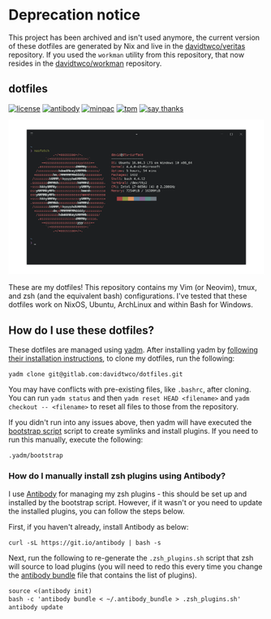 # Deprecation notice
This project has been archived and isn't used anymore, the current version of these dotfiles are
generated by Nix and live in the [davidtwco/veritas](https://github.com/davidtwco/veritas)
repository. If you used the `workman` utility from this repository, that now resides in the
[davidtwco/workman](https://github.com/davidtwco/workman) repository.

## dotfiles
[![license][license-badge]][license]
[![antibody][ab-badge]][ab]
[![minpac][mp-badge]][mp]
[![tpm][tpm-badge]][tpm]
[![say thanks][st-badge]][st]

<p align="center">
  <img alt="Screenshot" src=".yadm/screenshot.png" />
</p>

These are my dotfiles! This repository contains my Vim (or Neovim), tmux, and zsh (and the
equivalent bash) configurations. I've tested that these dotfiles work on NixOS, Ubuntu, ArchLinux
and within Bash for Windows.

[license]: https://github.com/davidtwco/dotfiles
[license-badge]: https://img.shields.io/github/license/davidtwco/dotfiles.svg?style=flat-square
[ab]: https://github.com/getantibody/antibody
[ab-badge]: https://img.shields.io/badge/powered%20by-antibody-blue.svg?style=flat-square
[mp]: https://github.com/k-takata/minpac
[mp-badge]: https://img.shields.io/badge/powered%20by-minpac-blue.svg?style=flat-square
[tpm]: https://github.com/tmux-plugins/tpm
[tpm-badge]: https://img.shields.io/badge/powered%20by-tpm-blue.svg?style=flat-square
[st]: https://saythanks.io/to/davidtwco
[st-badge]: https://img.shields.io/badge/Say%20Thanks-!-1EAEDB.svg?style=flat-square

## How do I use these dotfiles?
These dotfiles are managed using [yadm](https://thelocehiliosan.github.io/yadm). After installing
yadm by [following their installation instructions][yadm_instr], to clone my dotfiles, run the
following:

```
yadm clone git@gitlab.com:davidtwco/dotfiles.git
```

You may have conflicts with pre-existing files, like `.bashrc`, after cloning. You can run
`yadm status` and then `yadm reset HEAD <filename>` and `yadm checkout -- <filename>` to reset all
files to those from the repository.

If you didn't run into any issues above, then yadm will have executed the
[bootstrap script](.yadm/bootstrap) script to create symlinks and install plugins. If you need to
run this manually, execute the following:

```
.yadm/bootstrap
```

### How do I manually install zsh plugins using Antibody?
I use [Antibody](https://github.com/getantibody/antibody) for managing my zsh plugins - this
should be set up and installed by the bootstrap script. However, if it wasn't or you need to
update the installed plugins, you can follow the steps below.

First, if you haven't already, install Antibody as below:

```
curl -sL https://git.io/antibody | bash -s
```

Next, run the following to re-generate the `.zsh_plugins.sh` script that zsh will source to load
plugins (you will need to redo this every time you change the [antibody bundle](.antibody_bundle)
file that contains the list of plugins).

```
source <(antibody init)
bash -c 'antibody bundle < ~/.antibody_bundle > .zsh_plugins.sh'
antibody update
```

[yadm_instr]: https://thelocehiliosan.github.io/yadm/docs/install
